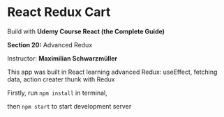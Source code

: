 # React Redux Cart

Build with **Udemy Course React (the Complete Guide)** 

**Section 20:** Advanced Redux

Instructor: **Maximilian Schwarzmüller**

This app was built in React learning advanced Redux: useEffect, fetching data, action creater thunk with Redux

Firstly, run `npm install` in terminal,

then `npm start` to start development server
